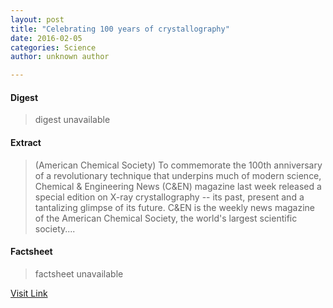 ```yaml
---
layout: post
title: "Celebrating 100 years of crystallography"
date: 2016-02-05
categories: Science
author: unknown author

---
```



#### Digest
>digest unavailable

#### Extract
>(American Chemical Society) To commemorate the 100th anniversary of a revolutionary technique that underpins much of modern science, Chemical & Engineering News (C&EN) magazine last week released a special edition on X-ray crystallography -- its past, present and a tantalizing glimpse of its future. C&EN is the weekly news magazine of the American Chemical Society, the world's largest scientific society....

#### Factsheet
>factsheet unavailable

[Visit Link](http://www.eurekalert.org/pub_releases/2014-08/acs-c1y082014.php)


